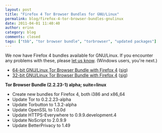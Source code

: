 ```yaml
---
layout: post
title: "Firefox 4 Tor Browser Bundles for GNU/Linux"
permalink: blog/firefox-4-tor-browser-bundles-gnulinux
date: 2011-04-01 11:40:40
author: erinn
category: blog
comments: closed
tags: ["tbb", "tor browser bundle", "torbrowser", "updated packages"]
---
```


We now have Firefox 4 bundles available for GNU/Linux. If you encounter any problems with these, please [let us know](https://trac.torproject.org/projects/tor). (Windows users, you're next.)

-   [64-bit GNU/Linux Tor Browser Bundle with Firefox 4](https://www.torproject.org/dist/torbrowser/linux/tor-browser-gnu-linux-x86_64-2.2.23-1-alpha-en-US.tar.gz) ([sig](https://www.torproject.org/dist/torbrowser/linux/tor-browser-gnu-linux-x86_64-2.2.23-1-alpha-en-US.tar.gz.asc))
-   [32-bit GNU/Linux Tor Browser Bundle with Firefox 4](https://www.torproject.org/dist/torbrowser/linux/tor-browser-gnu-linux-i686-2.2.23-1-alpha-en-US.tar.gz) ([sig](https://www.torproject.org/dist/torbrowser/linux/tor-browser-gnu-linux-i686-2.2.23-1-alpha-en-US.tar.gz.asc))

**Tor Browser Bundle (2.2.23-1) alpha; suite=linux**

-   Create new bundles for Firefox 4, both i386 and x86\_64
-   Update Tor to 0.2.2.23-alpha
-   Update Torbutton to 1.3.2-alpha
-   Update OpenSSL to 1.0.0d
-   Update HTTPS-Everywhere to 0.9.9.development.4
-   Update NoScript to 2.0.9.9
-   Update BetterPrivacy to 1.49

